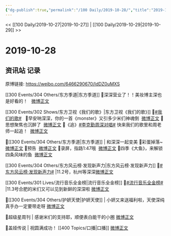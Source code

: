 ```yaml
---
{"dg-publish":true,"permalink":"/100 Daily/2019-10-28/","title":"2019-10-28","created":"2023-03-29T21:25:09.843+08:00","updated":"2023-03-29T21:26:05.408+08:00"}
---
```



<< [[100 Daily/2019-10-27\|2019-10-27]] | [[100 Daily/2019-10-29\|2019-10-29]] >>

# 2019-10-28

## 资讯站 记录

原博链接: https://weibo.com/6466290670/IdDZ0uMXS

[[300 Events/304 Others/东方季道\|东方季道]]
🌿深深营业了！！美妆博主深也是好看的！
  [微博正文](https://m.weibo.cn/6466290670/4432423980714107)

[[300 Events/302 Shows/东方卫视《我们的歌》\|东方卫视《我们的歌》]]
🌿[#我们的歌#](https://s.weibo.com/weibo?q=%23%E6%88%91%E4%BB%AC%E7%9A%84%E6%AD%8C%23)
  🌸早安呐深深，你的一首《monster》又引多少米们神魂倒
 [微博正文](https://m.weibo.cn/6466290670/4432279260906605)
🌸思想聚焦也沉醉了
 [微博正文](https://m.weibo.cn/6466290670/4432508764460382)
🌸《追》[#李克勤周深对唱#](https://s.weibo.com/weibo?q=%23%E6%9D%8E%E5%85%8B%E5%8B%A4%E5%91%A8%E6%B7%B1%E5%AF%B9%E5%94%B1%23)
快来我们的歌里和周老师一起追！
 [微博正文](https://m.weibo.cn/6466290670/4432492864285160)

🌿[[300 Events/304 Others/东方季道\|东方季道]] | 和深深一起变美
🌸彩蛋掉落~
[微博正文](https://m.weibo.cn/6466290670/4432434013648017)
🌸预告
 [微博正文](https://m.weibo.cn/6466290670/4432412937154634)
🌸录屏，指路1:47哦
 [微博正文](https://m.weibo.cn/6466290670/4432466275854164)
🌸四季《大鱼》，来解锁四条风味的鱼
 [微博正文](https://m.weibo.cn/6466290670/4432460131499033)

[[300 Events/304 Others/东方风云榜·发现新声力\|东方风云榜·发现新声力]]
🌿[#东方风云榜·发现新声力#](https://s.weibo.com/weibo?q=%23%E4%B8%9C%E6%96%B9%E9%A3%8E%E4%BA%91%E6%A6%9C%C2%B7%E5%8F%91%E7%8E%B0%E6%96%B0%E5%A3%B0%E5%8A%9B%23) |11.2号，杭州等深深[微博正文](https://m.weibo.cn/6466290670/4432347249914626)

[[300 Events/301 Lives/流行音乐全金榜\|流行音乐全金榜]]
🌿[#流行音乐全金榜#](https://s.weibo.com/weibo?q=%23%E6%B5%81%E8%A1%8C%E9%9F%B3%E4%B9%90%E5%85%A8%E9%87%91%E6%A6%9C%23) |11.3号合肥的米们又可以见到新鲜的深深啦
[微博正文](https://m.weibo.cn/6466290670/4432341134855907)

🌿[[300 Events/304 Others/护妍天使\|护妍天使]] | 小妍又来送福利啦，天使深纯真手办一定要带走呀
[微博正文](https://m.weibo.cn/6466290670/4432361162485516)

🌿超级星周刊 | 感谢米们的支持耶，顺便表白能干的小圈
[微博正文](https://m.weibo.cn/6466290670/4432440229406092)

🌿盖娅传说 | 祝圆满成功！ [[400 Topics/口播\|口播]]
[微博正文](https://m.weibo.cn/6466290670/4432353952630656)
